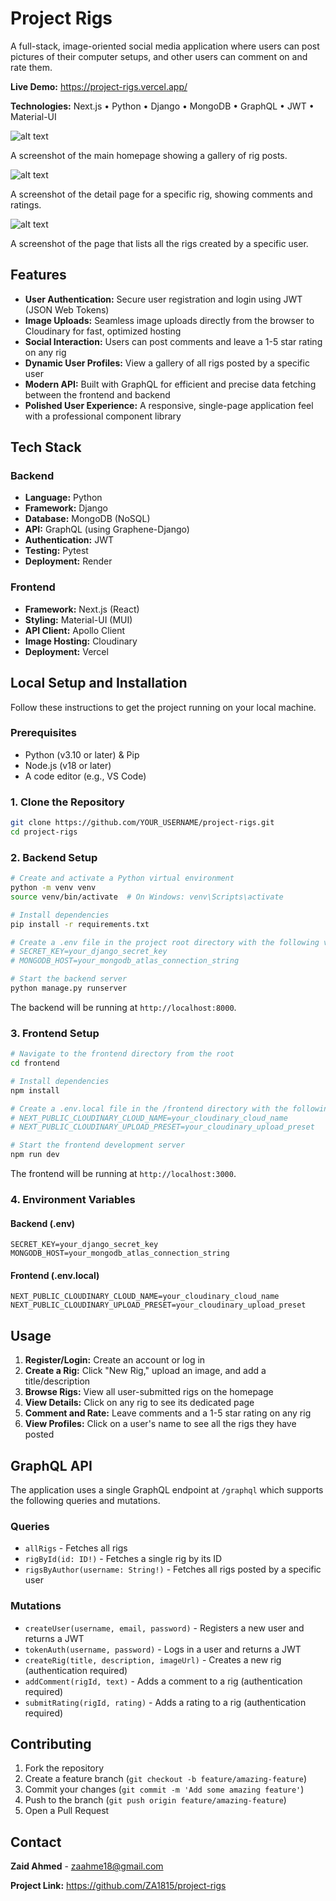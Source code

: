 # Project Rigs

A full-stack, image-oriented social media application where users can post pictures of their computer setups, and other users can comment on and rate them.

**Live Demo:** https://project-rigs.vercel.app/

**Technologies:** Next.js • Python • Django • MongoDB • GraphQL • JWT • Material-UI

![alt text](./assets/Homepage.png)

A screenshot of the main homepage showing a gallery of rig posts.

![alt text](./assets/RigDetailPage.png)

A screenshot of the detail page for a specific rig, showing comments and ratings.

![alt text](./assets/RigsByUsernamePage.png)

A screenshot of the page that lists all the rigs created by a specific user.

## Features

- **User Authentication:** Secure user registration and login using JWT (JSON Web Tokens)
- **Image Uploads:** Seamless image uploads directly from the browser to Cloudinary for fast, optimized hosting
- **Social Interaction:** Users can post comments and leave a 1-5 star rating on any rig
- **Dynamic User Profiles:** View a gallery of all rigs posted by a specific user
- **Modern API:** Built with GraphQL for efficient and precise data fetching between the frontend and backend
- **Polished User Experience:** A responsive, single-page application feel with a professional component library

## Tech Stack

### Backend
- **Language:** Python
- **Framework:** Django
- **Database:** MongoDB (NoSQL)
- **API:** GraphQL (using Graphene-Django)
- **Authentication:** JWT
- **Testing:** Pytest
- **Deployment:** Render

### Frontend
- **Framework:** Next.js (React)
- **Styling:** Material-UI (MUI)
- **API Client:** Apollo Client
- **Image Hosting:** Cloudinary
- **Deployment:** Vercel

## Local Setup and Installation

Follow these instructions to get the project running on your local machine.

### Prerequisites
- Python (v3.10 or later) & Pip
- Node.js (v18 or later)
- A code editor (e.g., VS Code)

### 1. Clone the Repository
```bash
git clone https://github.com/YOUR_USERNAME/project-rigs.git
cd project-rigs
```

### 2. Backend Setup
```bash
# Create and activate a Python virtual environment
python -m venv venv
source venv/bin/activate  # On Windows: venv\Scripts\activate

# Install dependencies
pip install -r requirements.txt

# Create a .env file in the project root directory with the following variables:
# SECRET_KEY=your_django_secret_key
# MONGODB_HOST=your_mongodb_atlas_connection_string

# Start the backend server
python manage.py runserver
```

The backend will be running at `http://localhost:8000`.

### 3. Frontend Setup
```bash
# Navigate to the frontend directory from the root
cd frontend

# Install dependencies
npm install

# Create a .env.local file in the /frontend directory with the following variables:
# NEXT_PUBLIC_CLOUDINARY_CLOUD_NAME=your_cloudinary_cloud_name
# NEXT_PUBLIC_CLOUDINARY_UPLOAD_PRESET=your_cloudinary_upload_preset

# Start the frontend development server
npm run dev
```

The frontend will be running at `http://localhost:3000`.

### 4. Environment Variables

#### Backend (.env)
```
SECRET_KEY=your_django_secret_key
MONGODB_HOST=your_mongodb_atlas_connection_string
```

#### Frontend (.env.local)
```
NEXT_PUBLIC_CLOUDINARY_CLOUD_NAME=your_cloudinary_cloud_name
NEXT_PUBLIC_CLOUDINARY_UPLOAD_PRESET=your_cloudinary_upload_preset
```

## Usage

1. **Register/Login:** Create an account or log in
2. **Create a Rig:** Click "New Rig," upload an image, and add a title/description
3. **Browse Rigs:** View all user-submitted rigs on the homepage
4. **View Details:** Click on any rig to see its dedicated page
5. **Comment and Rate:** Leave comments and a 1-5 star rating on any rig
6. **View Profiles:** Click on a user's name to see all the rigs they have posted

## GraphQL API

The application uses a single GraphQL endpoint at `/graphql` which supports the following queries and mutations.

### Queries
- `allRigs` - Fetches all rigs
- `rigById(id: ID!)` - Fetches a single rig by its ID
- `rigsByAuthor(username: String!)` - Fetches all rigs posted by a specific user

### Mutations
- `createUser(username, email, password)` - Registers a new user and returns a JWT
- `tokenAuth(username, password)` - Logs in a user and returns a JWT
- `createRig(title, description, imageUrl)` - Creates a new rig (authentication required)
- `addComment(rigId, text)` - Adds a comment to a rig (authentication required)
- `submitRating(rigId, rating)` - Adds a rating to a rig (authentication required)

## Contributing

1. Fork the repository
2. Create a feature branch (`git checkout -b feature/amazing-feature`)
3. Commit your changes (`git commit -m 'Add some amazing feature'`)
4. Push to the branch (`git push origin feature/amazing-feature`)
5. Open a Pull Request

## Contact

**Zaid Ahmed** - zaahme18@gmail.com

**Project Link:** https://github.com/ZA1815/project-rigs
